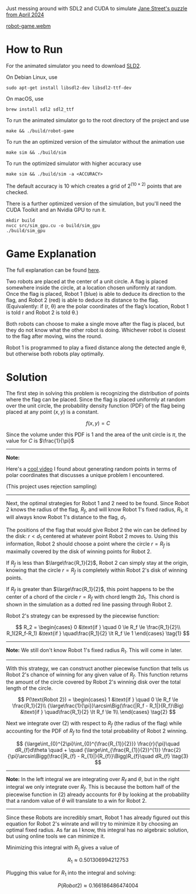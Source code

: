 Just messing around with SDL2 and CUDA to simulate [Jane Street's puzzle from April 2024](https://www.janestreet.com/puzzles/robot-capture-the-flag-index/)


[robot-game.webm](https://github.com/John-A-Aydin/jane-st-robot-game/assets/132794075/2d0b105d-0d4d-4bb9-99b4-852330623975)


# How to Run

For the animated simulator you need to download [SLD2](https://www.libsdl.org/).

On Debian Linux, use
```console
sudo apt-get install libsdl2-dev libsdl2-ttf-dev
```
On macOS, use
```console
brew install sdl2 sdl2_ttf
```

To run the animated simulator go to the root directory of the project and use
```console
make && ./build/robot-game
```

To run the an optimized version of the simulator without the animation use
```console
make sim && ./build/sim
```

To run the optimized simulator with higher accuracy use
```console
make sim && ./build/sim -a <ACCURACY>
```

The default accuracy is 10 which creates a grid of $2^{(10\times 2)}$ points that are checked.

There is a further optimized version of the simulation, but you'll need the CUDA Toolkit and an Nvidia GPU to run it.

```console
mkdir build
nvcc src/sim_gpu.cu -o build/sim_gpu
./build/sim_gpu
```


# Game Explanation

The full explanation can be found [here](https://www.janestreet.com/puzzles/robot-capture-the-flag-index/).

Two robots are placed at the center of a unit circle. A flag is placed somewhere inside the circle, at a location chosen uniformly at random. Once the flag is placed, Robot 1 (blue) is able to deduce its direction to the flag, and Robot 2 (red) is able to deduce its distance to the flag. (Equivalently: if (r, θ) are the polar coordinates of the flag’s location, Robot 1 is told r and Robot 2 is told θ.)

Both robots can choose to make a single move after the flag is placed, but they do not know what the other robot is doing. Whichever robot is closest to the flag after moving, wins the round.

Robot 1 is programmed to play a fixed distance along the detected angle θ, but otherwise both robots play optimally.


# Solution

The first step in solving this problem is recognizing the distribution of points where the flag can be placed. Since the flag is placed uniformly at random over the unit circle, the probability density function (PDF) of the flag being placed at any point $(x, y)$ is a constant.

$$
f(x,y) = C
$$

Since the volume under this PDF is 1 and the area of the unit circle is $\pi$, the value for $C$ is $\frac{1}{\pi}$

---
**Note:**

Here's a [cool video](https://www.youtube.com/watch?v=4y_nmpv-9lI) I found about generating random points in terms of polar coordinates that discusses a unique problem I encountered.

(This project uses rejection sampling)

-----



Next, the optimal strategies for Robot 1 and 2 need to be found. Since Robot 2 knows the radius of the flag, $R_f$, and will know Robot 1's fixed radius, $R_{1}$, it will always know Robot 1's distance to the flag, $d_{1}$.


The positions of the flag that would give Robot 2 the win can be defined by the disk: $r\lt d_1$ centered at whatever point Robot 2 moves to. Using this information, Robot 2 should choose a point where the circle $r=R_f$ is maximally covered by the disk of winning points for Robot 2.

If $R_f$ is less than $\large\frac{R_1}{2}$, Robot 2 can simply stay at the origin, knowing that the circle $r = R_f$ is completely within Robot 2's disk of winning points.

If $R_f$ is greater than $\large\frac{R_1}{2}$, this point happens to be the center of a chord of the circle $r=R_f$ with chord length $2d_1$. This chord is shown in the simulation as a dotted red line passing through Robot 2.

Robot 2's strategy can be expressed by the piecewise function:

$$
R_2 =
   \begin{cases}
      0 &\text{if } \quad 0 \le R_f \le \frac{R_1}{2}\\
      R_1(2R_f-R_1) &\text{if } \quad\frac{R_1}{2} \lt R_f \le 1
   \end{cases}
\tag{1}
$$

---
**Note:** We still don't know Robot 1's fixed radius $R_{1}$. This will come in later.

---

With this strategy, we can construct another piecewise function that tells us Robot 2's chance of winning for any given value of $R_f$. This function returns the amount of the circle covered by Robot 2's winning disk over the total length of the circle.

$$
P(\text{Robot 2}) = \begin{cases}
   1 &\text{if } \quad 0 \le R_f \le \frac{R_1}{2}\\
   {\large\frac{1}{\pi}}\arcsin\Big(\frac{|R_f - R_1|}{R_f}\Big) &\text{if } \quad\frac{R_1}{2} \lt R_f \le 1\\
\end{cases} \tag{2}
$$

Next we integrate over (2) with respect to $R_f$ (the radius of the flag) while accounting for the PDF of $R_f$ to find the total probability of Robot 2 winning.

$$
{\large\int_{0}^{2\pi}\int_{0}^{\frac{R_{1}}{2}}} \frac{r}{\pi}\quad  dR_{f}d\theta \quad + \quad 
{\large\int_{\frac{R_{1}}{2}}^{1}} \frac{2}{\pi}\arcsin\Bigg(\frac{|R_{f} - R_{1}|}{R_{f}}\Bigg)R_{f}\quad dR_{f} \tag{3}
$$

---
**Note:** In the left integral we are integrating over $R_{f}$ and $\theta$, but in the right integral we only integrate over $R_{f}$. This is because the bottom half of the piecewise function in (2) already accounts for $\theta$ by looking at the probability that a random value of $\theta$ will translate to a win for Robot 2.

---

Since these Robots are incredibly smart, Robot 1 has already figured out this equation for Robot 2's winrate and will try to minimize it by choosing an optimal fixed radius. As far as I know, this integral has no algebraic solution, but using online tools we can minimize it. 

Minimizing this integral with $R_{1}$ gives a value of

$$
R_{1} \approx 0.501306994212753
$$

Plugging this value for $R_{1}$ into the integral and solving:

$$
P(Robot 2) \approx 0.166186486474004
$$

